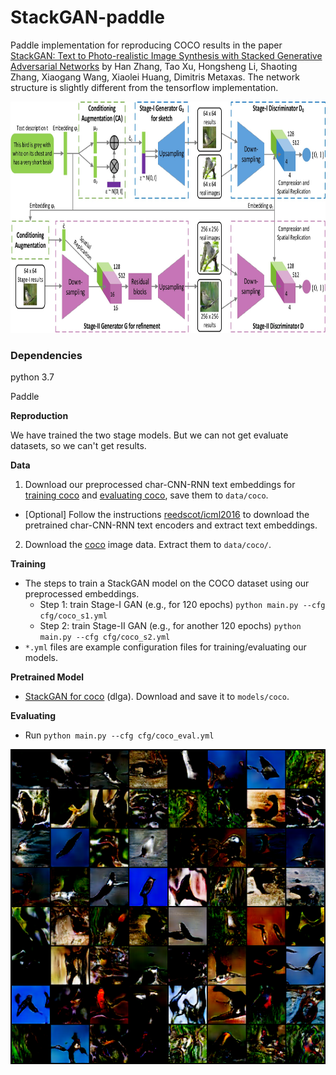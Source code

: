 # StackGAN-paddle

Paddle implementation for reproducing COCO results in the paper [StackGAN: Text to Photo-realistic Image Synthesis with Stacked Generative Adversarial Networks](https://arxiv.org/pdf/1612.03242v2.pdf) by Han Zhang, Tao Xu, Hongsheng Li, Shaoting Zhang, Xiaogang Wang, Xiaolei Huang, Dimitris Metaxas. The network structure is slightly different from the tensorflow implementation. 

<img src="examples/framework.jpg" width="850px" height="370px"/>


### Dependencies
python 3.7

Paddle


**Reproduction**

We have trained the two stage models. But we can not get evaluate datasets, so we can't get results.

**Data**

1. Download our preprocessed char-CNN-RNN text embeddings for [training coco](https://drive.google.com/open?id=0B3y_msrWZaXLQXVzOENCY2E3TlU) and  [evaluating coco](https://drive.google.com/open?id=0B3y_msrWZaXLeEs5MTg0RC1fa0U), save them to `data/coco`.
  - [Optional] Follow the instructions [reedscot/icml2016](https://github.com/reedscot/icml2016) to download the pretrained char-CNN-RNN text encoders and extract text embeddings.
2. Download the [coco](http://cocodataset.org/#download) image data. Extract them to `data/coco/`.



**Training**
- The steps to train a StackGAN model on the COCO dataset using our preprocessed embeddings.
  - Step 1: train Stage-I GAN (e.g., for 120 epochs) `python main.py --cfg cfg/coco_s1.yml`
  - Step 2: train Stage-II GAN (e.g., for another 120 epochs) `python main.py --cfg cfg/coco_s2.yml`
- `*.yml` files are example configuration files for training/evaluating our models.



**Pretrained Model**
- [StackGAN for coco](https://pan.baidu.com/s/13wgCoESnQ41PqYVJ3PGnqQ) (dlga). Download and save it to `models/coco`.


**Evaluating**
- Run `python main.py --cfg cfg/coco_eval.yml`

<img src="https://github.com/Paddle-Team-7/StackGAN-Paddle-master/blob/master/fake_samples_epoch_118.png">
